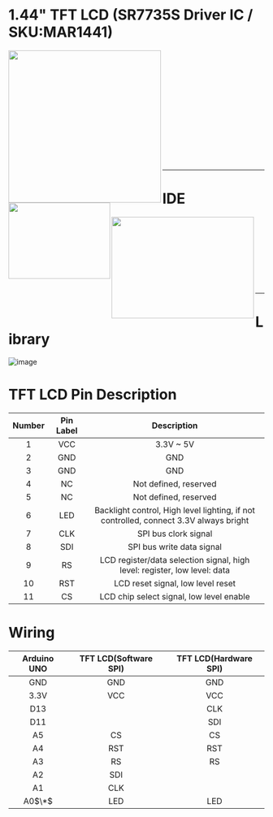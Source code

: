 # 1.44" TFT LCD (SR7735S Driver IC / SKU:MAR1441)<br>
<a href="http://www.lcdwiki.com/1.44inch_Arduino_SPI_Module_ST7735S_SKU:MAR1441" target="_blank">
  <img src="https://user-images.githubusercontent.com/24539773/204490332-9cf94e98-bf61-46d1-9cb9-082cf2dba9d3.png" width="300" height="300" align="left">
</a>
<a href="http://www.lcdwiki.com/1.44inch_Arduino_SPI_Module_ST7735S_SKU:MAR1441" target="_blank">
  <img src="https://user-images.githubusercontent.com/24539773/204490643-7c29de37-8f31-4f9e-a9c5-e84aa88c70be.png" width="200" height="150" align="left">
</a>
<br><br><br><br><br><br><br><br><br><br><br><br><br>
<hr>

# IDE<br>
<a href="https://platformio.org/" target="_blank">
  <img src="https://user-images.githubusercontent.com/24539773/204492337-c76cb87f-93e6-4132-af63-6062e60ef4e8.png" width="280" height="200" align="left">
</a>
<br><br><br><br><br><br><br><br>
<hr>

# Library<br>
![image](https://user-images.githubusercontent.com/24539773/204491960-996f7807-f053-4ae6-8fc6-7845f323df58.png)
<br>


# TFT LCD Pin Description<br>
| Number | Pin Label | Description |
| :-: | :-: | :-: |
|1|VCC|3.3V ~ 5V
|2|GND|GND
|3|GND|GND
|4|NC|Not defined, reserved
|5|NC|Not defined, reserved
|6|LED|Backlight control, High level lighting, if not controlled, connect 3.3V always bright
|7|CLK|SPI bus clork signal
|8|SDI|SPI bus write data signal
|9|RS| LCD register/data selection signal, high level: register, low level: data
|10|RST|LCD reset signal, low level reset
|11|CS| LCD chip select signal, low level enable

# Wiring<br>
| Arduino UNO | TFT LCD(Software SPI) | TFT LCD(Hardware SPI) |
| :-: | :-: | :-: |
| GND | GND | GND
| 3.3V | VCC | VCC
|D13||CLK
|D11||SDI
|A5|CS|CS
|A4|RST|RST
|A3|RS|RS
|A2|SDI|
|A1|CLK|
|A0$\*$|LED|LED 
